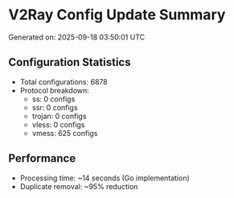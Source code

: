 # V2Ray Config Update Summary
Generated on: 2025-09-18 03:50:01 UTC

## Configuration Statistics
- Total configurations: 6878
- Protocol breakdown:
  - ss: 0 configs
  - ssr: 0 configs
  - trojan: 0 configs
  - vless: 0 configs
  - vmess: 625 configs

## Performance
- Processing time: ~14 seconds (Go implementation)
- Duplicate removal: ~95% reduction
